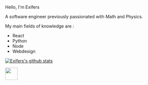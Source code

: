 Hello, I'm Exifers

A software engineer previously passionated with Math and Physics.

My main fields of knowledge are :

- React
- Python
- Node
- Webdesign

[![Exifers's github stats](https://github-readme-stats.vercel.app/api?username=Exifers)](https://github.com/anuraghazra/github-readme-stats)

[<img src="https://cdn.iconscout.com/icon/free/png-256/twitter-213-569318.png" width="40" height="40">](https://twitter.com/Xofocle)
